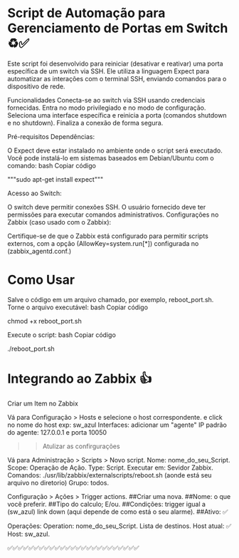 # Script de Automação para Gerenciamento de Portas em Switch ♻️✅
Este script foi desenvolvido para reiniciar (desativar e reativar) uma porta específica de um switch via SSH. Ele utiliza a linguagem Expect para automatizar as interações com o terminal SSH, enviando comandos para o dispositivo de rede.

Funcionalidades
Conecta-se ao switch via SSH usando credenciais fornecidas.
Entra no modo privilegiado e no modo de configuração.
Seleciona uma interface específica e reinicia a porta (comandos shutdown e no shutdown).
Finaliza a conexão de forma segura.

Pré-requisitos
Dependências:

O Expect deve estar instalado no ambiente onde o script será executado. Você pode instalá-lo em sistemas baseados em Debian/Ubuntu com o comando:
bash
Copiar código

"""sudo apt-get install expect"""

Acesso ao Switch:

O switch deve permitir conexões SSH.
O usuário fornecido deve ter permissões para executar comandos administrativos.
Configurações no Zabbix (caso usado com o Zabbix):

Certifique-se de que o Zabbix está configurado para permitir scripts externos, com a opção (AllowKey=system.run[*]) configurada no (zabbix_agentd.conf.)

# Como Usar
Salve o código em um arquivo chamado, por exemplo, reboot_port.sh.
Torne o arquivo executável:
bash
Copiar código

chmod +x reboot_port.sh

Execute o script: 
bash
Copiar código

./reboot_port.sh

# Integrando ao Zabbix 👍

Criar um Item no Zabbix

Vá para Configuração > Hosts e selecione o host correspondente.
e click no nome do host exp: sw_azul
Interfaces: adicionar um "agente"
IP padrão do agente: 127.0.0.1 e porta 10050
>> Atulizar as confirgurações

Vá para Administração > Scripts > Novo script.
Nome: nome_do_seu_Script.
Scope: Operação de Ação.
Type: Script.
Executar em: Sevidor Zabbix.
Comandos: ./usr/lib/zabbix/externalscripts/reboot.sh (aonde está seu arquivo no diretorio)
Grupo: todos.

Configuração > Ações > Trigger actions.
##Criar uma nova.
##Nome: o que você preferir.
##Tipo do calculo; E/ou.
##Condições: trigger igual a (sw_azul) link down (aqui depende de como está o seu alarme).
##Ativo: ✅

Operações: 
Operation: nome_do_seu_Script.
Lista de destinos.
Host atual: ✅
Host: sw_azul.

✅✅✅✅✅✅✅✅✅✅✅✅✅✅✅✅✅✅✅✅✅✅✅✅✅
